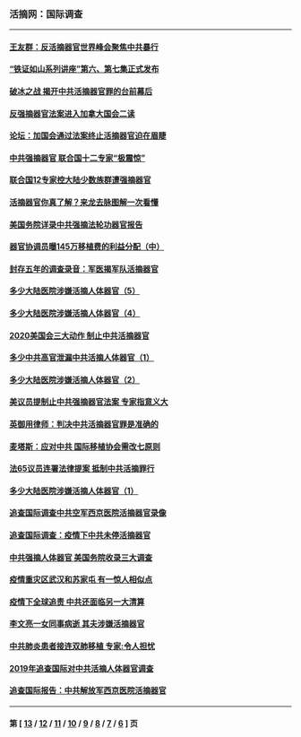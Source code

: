 ### 活摘网：国际调查
---
#### [王友群：反活摘器官世界峰会聚焦中共暴行](../../pages/nf5947/n13250738.md?10030430) 
#### [“铁证如山系列讲座”第六、第七集正式发布](../../pages/nf5947/n13106287.md?10030430) 
#### [破冰之战 揭开中共活摘器官罪的台前幕后](../../pages/nf5947/n13082457.md?10030430) 
#### [反强摘器官法案进入加拿大国会二读](../../pages/nf5947/n13033450.md?10030430) 
#### [论坛：加国会通过法案终止活摘器官迫在眉睫](../../pages/nf5947/n13029839.md?10030430) 
#### [中共强摘器官 联合国十二专家“极震惊”](../../pages/nf5947/n13024313.md?10030430) 
#### [联合国12专家控大陆少数族群遭强摘器官](../../pages/nf5947/n13023877.md?10030430) 
#### [活摘器官你真了解？来龙去脉图解一次看懂](../../pages/nf5947/n13013820.md?10030430) 
#### [美国务院详录中共强摘法轮功器官报告](../../pages/nf5947/n12944519.md?10030430) 
#### [器官协调员曝145万移植费的利益分配（中）](../../pages/nf5947/n12894547.md?10030430) 
#### [封存五年的调查录音：军医揭军队活摘器官](../../pages/nf5947/n12798692.md?10030430) 
#### [多少大陆医院涉嫌活摘人体器官（5）](../../pages/nf5947/n12768383.md?10030430) 
#### [多少大陆医院涉嫌活摘人体器官（4）](../../pages/nf5947/n12664434.md?10030430) 
#### [2020美国会三大动作 制止中共活摘器官](../../pages/nf5947/n12682004.md?10030430) 
#### [多少中共高官泄漏中共活摘人体器官（1）](../../pages/nf5947/n12671234.md?10030430) 
#### [多少大陆医院涉嫌活摘人体器官（2）](../../pages/nf5947/n12655589.md?10030430) 
#### [美议员提制止中共强摘器官法案 专家指意义大](../../pages/nf5947/n12630561.md?10030430) 
#### [英御用律师：判决中共活摘器官罪是准确的](../../pages/nf5947/n12580740.md?10030430) 
#### [麦塔斯：应对中共 国际移植协会需改七原则](../../pages/nf5947/n12514711.md?10030430) 
#### [法65议员连署法律提案 抵制中共活摘罪行](../../pages/nf5947/n12437047.md?10030430) 
#### [多少大陆医院涉嫌活摘人体器官（1）](../../pages/nf5947/n12414284.md?10030430) 
#### [追查国际调查中共空军西京医院活摘器官录像](../../pages/nf5947/n12348837.md?10030430) 
#### [追查国际调查：疫情下中共未停活摘器官](../../pages/nf5947/n12273415.md?10030430) 
#### [中共强摘人体器官 美国务院收录三大调查](../../pages/nf5947/n12181488.md?10030430) 
#### [疫情重灾区武汉和苏家屯 有一惊人相似点](../../pages/nf5947/n12150824.md?10030430) 
#### [疫情下全球追责 中共还面临另一大清算](../../pages/nf5947/n12070397.md?10030430) 
#### [李文亮一女同事病逝 其夫涉嫌活摘器官](../../pages/nf5947/n11957882.md?10030430) 
#### [中共肺炎患者接连双肺移植 专家:令人担忧](../../pages/nf5947/n11945516.md?10030430) 
#### [2019年追查国际对中共活摘人体器官调查](../../pages/nf5947/n11917733.md?10030430) 
#### [追查国际报告：中共解放军西京医院活摘器官](../../pages/nf5947/n11838359.md?10030430) 

---
#### 第 [ [13](./13.md?10030430) / [12](./12.md?10030430) / [11](./11.md?10030430) / [10](./10.md?10030430) / [9](./9.md?10030430) / [8](./8.md?10030430) / [7](./7.md?10030430) / [6](./6.md?10030430) ] 页
